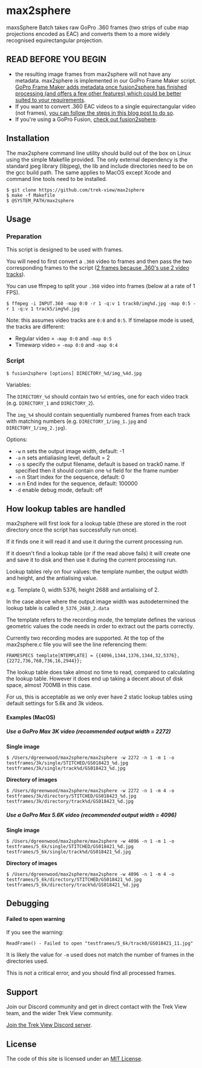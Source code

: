 # max2sphere

maxsSphere Batch takes raw GoPro .360 frames (two strips of cube map projections encoded as EAC) and converts them to a more widely recognised equirectangular projection.

## READ BEFORE YOU BEGIN

* the resulting image frames from max2sphere will not have any metadata. max2sphere is implemented in our GoPro Frame Maker script. [GoPro Frame Maker adds metadata once fusion2sphere has finished processing (and offers a few other features) which could be better suited to your requirements](https://github.com/trek-view/gopro-frame-maker/).
* If you want to convert .360 EAC videos to a single equirectangular video (not frames), [you can follow the steps in this blog post to do so](https://www.trekview.org/blog/2022/using-ffmpeg-process-gopro-raw-360).
* If you're using a GoPro Fusion, [check out fusion2sphere](https://github.com/trek-view/fusion2sphere).

## Installation

The max2sphere command line utility should build out of the box on Linux using the simple Makefile provided. The only external dependency is the standard jpeg library (libjpeg), the lib and include directories need to be on the gcc build path. The same applies to MacOS except Xcode and command line tools need to be installed.

```
$ git clone https://github.com/trek-view/max2sphere
$ make -f Makefile
$ @SYSTEM_PATH/max2sphere
```

## Usage

### Preparation

This script is designed to be used with frames.

You will need to first convert a `.360` video to frames and then pass the two corresponding frames to the script ([2 frames because .360's use 2 video tracks](https://www.trekview.org/blog/2021/reverse-engineering-gopro-360-file-format-part-1/)).

You can use ffmpeg to split your `.360` video into frames (below at a rate of 1 FPS).

```
$ ffmpeg -i INPUT.360 -map 0:0 -r 1 -q:v 1 track0/img%d.jpg -map 0:5 -r 1 -q:v 1 track5/img%d.jpg
```

Note: this assumes video tracks are `0:0` and `0:5`. If timelapse mode is used, the tracks are different:

* Regular video = `-map 0:0` and `-map 0:5`
* Timewarp video = `-map 0:0` and `-map 0:4`

### Script

```shell
$ fusion2sphere [options] DIRECTORY_%d/img_%4d.jpg
```

Variables:

The `DIRECTORY_%d` should contain two `%d` entries, one for each video track (e.g. `DIRECTORY_1` and `DIRECTORY_2`).

The `img_%4` should contain sequentially numbered frames from each track with matching numbers (e.g. `DIRECTORY_1/img_1.jpg` and `DIRECTORY_1/img_2.jpg`).

Options:

* `-w` n sets the output image width, default: -1
* `-a` n sets antialiasing level, default = 2
* `-o` s specify the output filename, default is based on track0 name. If specified then it should contain one `%d` field for the frame number
* `-n` n Start index for the sequence, default: 0
* `-m` n End index for the sequence, default: 100000
* `-d` enable debug mode, default: off

## How lookup tables are handled

max2sphere will first look for a lookup table (these are stored in the root directory once the script has successfully run once).

If it finds one it will read it and use it during the current processing run.

If it doesn't find a lookup table (or if the read above fails) it will create one and save it to disk and then use it during the current processing run.

Lookup tables rely on four values: the template number, the output width and height, and the antialising value.

e.g. Template 0, width 5376, height 2688 and antialising of 2.

In the case above where the output image width was autodetermined the lookup table is called `0_5376_2688_2.data`

The template refers to the recording mode, the template defines the various geometric values the code needs in order to extract out the parts correctly.

Currently two recording modes are supported. At the top of the max2sphere.c file you will see the line referencing them:

```
FRAMESPECS template[NTEMPLATE] = {{4096,1344,1376,1344,32,5376},{2272,736,768,736,16,2944}};
```

The lookup table does take almost no time to read, compared to calculating the lookup table. However it does end up taking a decent about of disk space, almost 700MB in this case.

For us, this is acceptable as we only ever have 2 static lookup tables using default settings for 5.6k and 3k videos.

#### Examples (MacOS)

##### Use a GoPro Max 3K video (recommended output width = 2272)

**Single image**

```shell
$ /Users/dgreenwood/max2sphere/max2sphere -w 2272 -n 1 -m 1 -o testframes/3k/single/STITCHED/GS018423_%d.jpg testframes/3k/single/track%d/GS018423_%d.jpg
```

**Directory of images**

```shell
$ /Users/dgreenwood/max2sphere/max2sphere -w 2272 -n 1 -m 4 -o testframes/3k/directory/STITCHED/GS018423_%d.jpg testframes/3k/directory/track%d/GS018423_%d.jpg
```

##### Use a GoPro Max 5.6K video (recommended output width = 4096)

**Single image**

```shell
$ /Users/dgreenwood/max2sphere/max2sphere -w 4096 -n 1 -m 1 -o testframes/5_6k/single/STITCHED/GS018421_%d.jpg testframes/5_6k/single/track%d/GS018421_%d.jpg
```

**Directory of images**

```shell
$ /Users/dgreenwood/max2sphere/max2sphere -w 4096 -n 1 -m 4 -o testframes/5_6k/directory/STITCHED/GS018421_%d.jpg testframes/5_6k/directory/track%d/GS018421_%d.jpg
```

## Debugging

#### Failed to open warning

If you see the warning:

```
ReadFrame() - Failed to open "testframes/5_6k/track0/GS018421_11.jpg"
```

It is likely the value for `-m` used does not match the number of frames in the directories used.

This is not a critical error, and you should find all processed frames.

## Support

Join our Discord community and get in direct contact with the Trek View team, and the wider Trek View community.

[Join the Trek View Discord server](https://discord.gg/ZVk7h9hCfw).

## License

The code of this site is licensed under an [MIT License](/LICENSE).